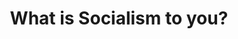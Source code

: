 ---
layout: post
type: episode
title: What is Socialism to you?
epnumber: 10
section: 0
description: William and Dr. Kade Roundy from Texas discuss the range of perspectives among people from different countries and different political persuasions. Is socialism what the Soviets had or what Scandinavians now have? Is it economic solidarity or the beginnings of a dictatorship?
image: /images/banners/ep10banner.jpg
audio: s1!733d7
video: Ep10-What-is-Socialism-to-you
transcript: 0
speakers: [Kade Roundy, William Blacoe]
categories: [socialism, libertarianism]
tags: [interview]
comments: true
---